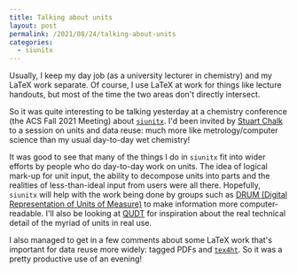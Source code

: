 ```yaml
---
title: Talking about units
layout: post
permalink: /2021/08/24/talking-about-units
categories:
  - siunitx
---
```


Usually, I keep my day job (as a university lecturer in chemistry) and my LaTeX
work  separate. Of course, I use LaTeX at work for things like lecture handouts,
but most of the time the two areas don't directly intersect.

So it was quite interesting to be talking yesterday at a chemistry conference
(the ACS Fall 2021 Meeting) about [`siunitx`](https://ctan.org/pkg/siunitx). I'd
been invited by [Stuart
Chalk](https://www.unf.edu/coas/chemistry/faculty/Stuart_Chalk.aspx) to a
session on units and data reuse: much more like metrology/computer science than
my usual day-to-day wet chemistry!

It was good to see that many of the things I do in `siunitx` fit into wider
efforts by people who do day-to-day work on units. The idea of logical mark-up
for unit input, the ability to decompose units into parts and the realities of
less-than-ideal input from users were all there. Hopefully, `siunitx` will help
with the work being done by groups such as [DRUM (Digital Representation of
Units of Measure)](https://codata.org/initiatives/task-groups/drum/) to make
information more computer-readable. I'll also be looking at
[QUDT](http://www.qudt.org/) for inspiration about the real technical detail
of the myriad of units in real use.

I also managed to get in a few comments about some LaTeX work that's important
for data reuse more widely: tagged PDFs and [`tex4ht`](https://tug.org/tex4ht/).
So it was a pretty productive use of an evening!
